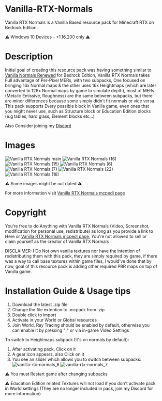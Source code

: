 # Vanilla-RTX-Normals
Vanilla RTX Normals is a Vanilla Based resource pack for Minecraft RTX on Bedrock Edition.

⚠️ Windows 10 Devices - +1.16.200 only ⚠️

# Description
Initial goal of creating this resource pack was having something similar to [Vanilla Normals Renewed](https://github.com/Poudingue/Vanilla-Normals-Renewed) for Bedrock Edition,
Vanilla RTX Normals takes Full advantage of Per-Pixel MERs, with two subpacks, One focused on bringing 16x Normal maps & the other uses 16x Heightmaps (which are later converted to 128x Normal maps by game to simulate depth), most of MERs (Metalic Emissive, Roughness) are the same between subpacks, but there are minor differences because some simply didn't fit normals or vice versa.
This pack supports Every possible block in Vanilla game, even ones that you might never use, such as Structure block or Education Edition blocks (e.g tables, hard glass, Element blocks etc...)

Also Consider joining my [Discord](https://discord.gg/dx92mDNMTX)

# Images
![Vanilla RTX Normals main](https://user-images.githubusercontent.com/75272685/140428023-32750d61-6937-4b08-bbd3-c6070d334d72.png)
![Vanilla RTX Normals (16)](https://user-images.githubusercontent.com/75272685/140426824-effa0b27-72d3-457e-8e02-2ff14a5ee528.png)
![Vanilla RTX Normals (15)](https://user-images.githubusercontent.com/75272685/140426827-2fb50219-3fbd-40c7-a4c8-ef2fe5cf6ac5.png)
![Vanilla RTX Normals (6)](https://user-images.githubusercontent.com/75272685/140426778-acf3c59e-cac8-48e8-a125-23414aeee7fa.png)
![Vanilla RTX Normals (7)](https://user-images.githubusercontent.com/75272685/140426720-ea1355aa-46c1-436a-b07c-979701bde6f8.png)
![Vanilla RTX Normals (22)](https://user-images.githubusercontent.com/75272685/140426694-0646612d-fa82-4a26-baa2-0f310d6a7e9c.png)
![Vanilla RTX Normals (18)](https://user-images.githubusercontent.com/75272685/140428129-8e38fea7-3745-436b-8b38-74f7e069381f.png)


⚠️ Some images might be out dated ⚠️

For more information visit [Vanilla RTX Normals mcpedl page](https://mcpedl.com/truly-vanilla-rtx/)

# Copyright
You're free to do Anything with Vanilla RTX Normals (Video, Screenshot, modification for personal use, redistribute) as long as you provide a link to Here or [Vanilla RTX Normals mcpedl page](https://mcpedl.com/truly-vanilla-rtx/), You're not allowed to sell or claim yourself as the creator of Vanilla RTX Normals

DISCLAIMER: I Do Not own vanilla textures nor have the intention of redistributing them with this pack, they are simply required by game, if there was a way to call base textures within game files, I would've done that by now, goal of this resource pack is adding other required PBR maps on top of Vanilla game.

# Installation Guide & Usage tips

1. Download the latest .zip file
2. Change the file extention to .mcpack from .zip
3. Double click to import
4. Activate in your World or Global resources
5. Join World, Ray Tracing should be enabled by default, otherwise you can enable it by pressing ";" or via in-game Video Settings

To switch to Heightmaps subpack (It's on normals by default):
1. After activating pack, Click on it
2. A gear icon appears, also Click on it
3. You see an slider which allows you to switch between subpacks:
![vanilla-rtx-normals_6](https://user-images.githubusercontent.com/75272685/133111343-723fa85a-62ed-444f-964b-eb83c123560d.png)
![vanilla-rtx-normals_7](https://user-images.githubusercontent.com/75272685/133111348-0b001002-7e5d-4596-b6a6-9b4e032d5016.png)

⚠️ You must Restart game after changing subpacks


⚠️ Education Edition related Textures will not load if you don't activate pack in World settings (They are no longer included in pack, join my Discord for more information)
